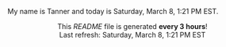 My name is Tanner and today is Saturday, March 8, 1:21 PM EST.

<p align="center">This <i>README</i> file is generated <b>every 3 hours</b>!</br>Last refresh: Saturday, March 8, 1:21 PM EST<br /></p>

